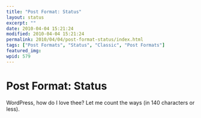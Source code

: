 ```yaml
---
title: "Post Format: Status"
layout: status
excerpt: ""
date: 2010-04-04 15:21:24
modified: 2010-04-04 15:21:24
permalink: 2010/04/04/post-format-status/index.html
tags: ["Post Formats", "Status", "Classic", "Post Formats"]
featured_img: 
wpid: 579
---
```


# Post Format: Status

WordPress, how do I love thee? Let me count the ways (in 140 characters or less).